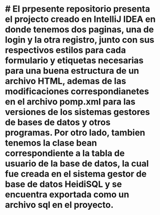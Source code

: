 # # El prpesente repositorio presenta el projecto creado en IntelliJ IDEA en donde tenemos dos paginas, una de login y la otra registro, junto con sus respectivos estilos para cada formulario y etiquetas necesarias para una buena estructura de un archivo HTML, ademas de las modificaciones correspondianetes en el archivo  pomp.xml para las versiones de los sistemas gestores de bases de datos y otros programas. Por otro lado, tambien tenemos la clase bean correspondiente a la tabla de usuario de la base de datos, la cual fue creada en el sistema gestor de base de datos HeidiSQL y se encuentra exportada  como un archivo sql en el proyecto.
